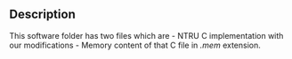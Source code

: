 ## Description
  This software folder has two files which are
    - NTRU C implementation with our modifications
    - Memory content of that C file in *.mem* extension.  
